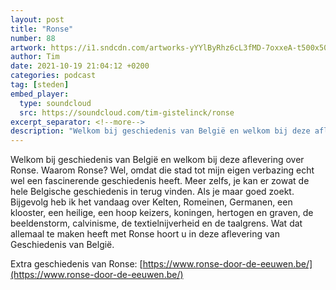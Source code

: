 ```yaml
---
layout: post
title: "Ronse"
number: 88
artwork: https://i1.sndcdn.com/artworks-yYYlByRhz6cL3fMD-7oxxeA-t500x500.jpg
author: Tim
date: 2021-10-19 21:04:12 +0200
categories: podcast
tag: [steden]
embed_player:
  type: soundcloud
  src: https://soundcloud.com/tim-gistelinck/ronse
excerpt_separator: <!--more-->
description: "Welkom bij geschiedenis van België en welkom bij deze aflevering over Ronse."
---
```

Welkom bij geschiedenis van België en welkom bij deze aflevering over Ronse. Waarom Ronse? Wel, omdat die stad tot mijn eigen verbazing echt wel een fascinerende geschiedenis heeft. Meer zelfs, je kan er zowat de hele Belgische geschiedenis in terug vinden. Als je maar goed zoekt. Bijgevolg heb ik het vandaag over Kelten, Romeinen, Germanen, een klooster, een heilige, een hoop keizers, koningen, hertogen en graven, de beeldenstorm, calvinisme, de textielnijverheid en de taalgrens. Wat dat allemaal te maken heeft met Ronse hoort u in deze aflevering van Geschiedenis van België.

Extra geschiedenis van Ronse: [https://www.ronse-door-de-eeuwen.be/](https://www.ronse-door-de-eeuwen.be/)